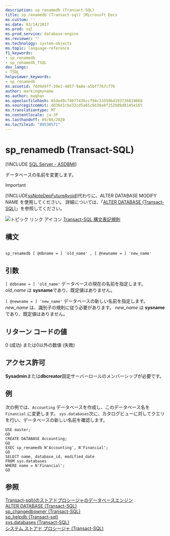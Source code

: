 ```yaml
---
description: sp_renamedb (Transact-SQL)
title: sp_renamedb (Transact-sql) |Microsoft Docs
ms.custom: ''
ms.date: 03/14/2017
ms.prod: sql
ms.prod_service: database-engine
ms.reviewer: ''
ms.technology: system-objects
ms.topic: language-reference
f1_keywords:
- sp_renamedb
- sp_renamedb_TSQL
dev_langs:
- TSQL
helpviewer_keywords:
- sp_renamedb
ms.assetid: 7dd9d4ff-20e1-4857-9a8e-a5bff767cf76
author: markingmyname
ms.author: maghan
ms.openlocfilehash: 85ded9c74077436ccf94c33350b4193726819068
ms.sourcegitcommit: dd36d1cbe32cd5a65c6638e8f252b0bd8145e165
ms.translationtype: MT
ms.contentlocale: ja-JP
ms.lasthandoff: 09/08/2020
ms.locfileid: "89538571"
---
```

# <a name="sp_renamedb-transact-sql"></a>sp_renamedb (Transact-SQL)
[!INCLUDE [SQL Server - ASDBMI](../../includes/applies-to-version/sql-asdbmi.md)]

  データベースの名前を変更します。  
  
> [!IMPORTANT]  
>  [!INCLUDE[ssNoteDepFutureAvoid](../../includes/ssnotedepfutureavoid-md.md)]代わりに、ALTER DATABASE MODIFY NAME を使用してください。 詳細については、「[ALTER DATABASE &#40;Transact-SQL&#41;](../../t-sql/statements/alter-database-transact-sql.md)」を参照してください。  
  
 ![トピック リンク アイコン](../../database-engine/configure-windows/media/topic-link.gif "トピック リンク アイコン") [Transact-SQL 構文表記規則](../../t-sql/language-elements/transact-sql-syntax-conventions-transact-sql.md)  
  
## <a name="syntax"></a>構文  
  
```  
  
sp_renamedb [ @dbname = ] 'old_name' , [ @newname = ] 'new_name'  
```  
  
## <a name="arguments"></a>引数  
`[ @dbname = ] 'old_name'` データベースの現在の名前を指定します。 *old_name* は **sysname**であり、既定値はありません。  
  
`[ @newname = ] 'new_name'` データベースの新しい名前を指定します。 *new_name* は、識別子の規則に従う必要があります。 *new_name* は **sysname**であり、既定値はありません。  
  
## <a name="return-code-values"></a>リターン コードの値  
 0 (成功) または0以外の数値 (失敗)  
  
## <a name="permissions"></a>アクセス許可  
 **Sysadmin**または**dbcreator**固定サーバーロールのメンバーシップが必要です。  
  
## <a name="examples"></a>例  
 次の例では、`Accounting` データベースを作成し、このデータベース名を `Financial` に変更します。 `sys.databases`次に、カタログビューに対してクエリを行い、データベースの新しい名前を確認します。  
  
```  
USE master;  
GO  
CREATE DATABASE Accounting;  
GO  
EXEC sp_renamedb N'Accounting', N'Financial';  
GO  
SELECT name, database_id, modified_date  
FROM sys.databases  
WHERE name = N'Financial';  
GO  
```  
  
## <a name="see-also"></a>参照  
 [Transact-sql&#41;&#40;のストアドプロシージャのデータベースエンジン ](../../relational-databases/system-stored-procedures/database-engine-stored-procedures-transact-sql.md)   
 [ALTER DATABASE &#40;Transact-SQL&#41;](../../t-sql/statements/alter-database-transact-sql.md)   
 [sp_changedbowner &#40;Transact-SQL&#41;](../../relational-databases/system-stored-procedures/sp-changedbowner-transact-sql.md)   
 [sp_helpdb &#40;Transact-sql&#41;](../../relational-databases/system-stored-procedures/sp-helpdb-transact-sql.md)   
 [sys.databases &#40;Transact-SQL&#41;](../../relational-databases/system-catalog-views/sys-databases-transact-sql.md)   
 [システム ストアド プロシージャ &#40;Transact-SQL&#41;](../../relational-databases/system-stored-procedures/system-stored-procedures-transact-sql.md)  
  
  
